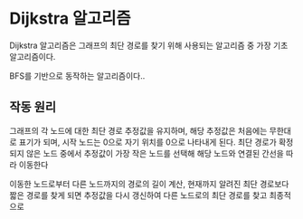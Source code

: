 # Dijkstra 알고리즘

Dijkstra 알고리즘은 그래프의 최단 경로를 찾기 위해 사용되는 알고리즘 중 가장 기초 알고리즘이다. 

BFS를 기반으로 동작하는 알고리즘이다..  

## 작동 원리 
그래프의 각 노드에 대한 최단 경로 추정값을 유지하며, 해당 추정값은 처음에는 무한대로 표기가 되며, 시작 노드는 0으로 자기 위치를 0으로 나타내게 된다. 
최단 경로가 확정되지 않은 노드 중에서 추정값이 가장 작은 노드를 선택해 해당 노드와 연결된 간선을 따라 이동한다  

이동한 노드로부터  다른 노드까지의 경로의 길이 계산, 현재까지 알려진 최단 경로보다 짧은 경로를 찾게 되면 추정값을 다시 갱신하여 다른 노드로의 최단 경로를 찾고 최종적으로 
